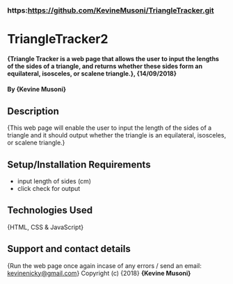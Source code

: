 ### https:https://github.com/KevineMusoni/TriangleTracker.git
# TriangleTracker2
#### {Triangle Tracker is a web page that allows the user to input the lengths of the sides of a triangle, and returns whether these sides form an equilateral, isosceles, or scalene triangle.}, {14/09/2018}
#### By **{Kevine Musoni}**
## Description
{This web page will enable the user to input the length of the sides of a triangle and it should output whether the triangle is an equilateral, isosceles, or scalene triangle.}
## Setup/Installation Requirements
* input length of sides (cm)
* click check for output
## Technologies Used
{HTML, CSS & JavaScript}
## Support and contact details
{Run the web page once again incase of any errors / send an email: kevinenicky@gmail.com}
Copyright (c) {2018} **{Kevine Musoni}**
 
